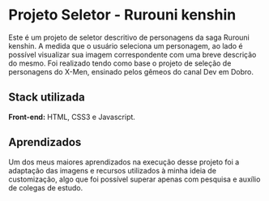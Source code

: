  # Projeto Seletor - Rurouni kenshin

Este é um projeto de seletor descritivo de personagens da saga Rurouni kenshin. A medida que o usuário seleciona um personagem, ao lado é possível visualizar sua imagem correspondente com uma breve descrição do mesmo. 
Foi realizado tendo como base o projeto de seleção de personagens do X-Men, ensinado pelos gêmeos do canal Dev em Dobro.  

## Stack utilizada

**Front-end:** HTML, CSS3 e Javascript.




## Aprendizados

Um dos meus maiores aprendizados na execução desse projeto foi a adaptação das imagens e recursos utilizados à minha ideia de customização, algo que foi possível superar apenas com pesquisa e auxílio de colegas de estudo. 




 
 
 
